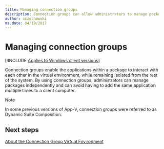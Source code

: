 ```yaml
---
title: Managing connection groups
description: Connection groups can allow administrators to manage packages independently and avoid having to add the same application multiple times to a client computer.
author: aczechowski
ms.date: 04/19/2017
---
```


# Managing connection groups

[!INCLUDE [Applies to Windows client versions](../includes/applies-to-windows-client-versions.md)]

Connection groups enable the applications within a package to interact with each other in the virtual environment, while remaining isolated from the rest of the system. By using connection groups, administrators can manage packages independently and can avoid having to add the same application multiple times to a client computer.

> [!NOTE]
> In some previous versions of App-V, connection groups were referred to as Dynamic Suite Composition.

## Next steps

[About the Connection Group Virtual Environment](appv-connection-group-virtual-environment.md)
